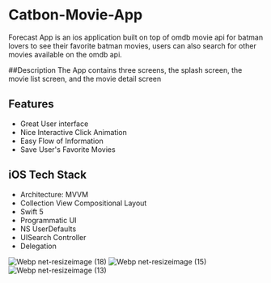 # Catbon-Movie-App
Forecast App is an ios application built on top of omdb movie api for batman lovers to see their favorite batman movies, users can also search for other movies available on the omdb api.

##Description
The App contains three screens, the splash screen, the movie list screen, and the movie detail screen


## Features 
* Great User interface
* Nice Interactive Click Animation
* Easy Flow of Information
* Save User's Favorite Movies

## iOS Tech Stack
* Architecture: MVVM 
* Collection View Compositional Layout
* Swift 5
* Programmatic UI
* NS UserDefaults
* UISearch Controller
* Delegation


![Webp net-resizeimage (18)](https://user-images.githubusercontent.com/25069943/144903231-992a91b9-61dc-418b-ac75-ba90e00ac505.png)
![Webp net-resizeimage (15)](https://user-images.githubusercontent.com/25069943/144899646-c6aade4a-d3cf-4827-a273-2cfadac23f41.png)
![Webp net-resizeimage (13)](https://user-images.githubusercontent.com/25069943/144900106-411a78ec-a20d-4317-a1c7-c36b23db11e8.png)



